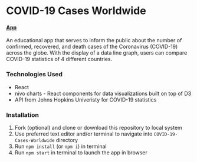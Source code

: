 
# COVID-19 Cases Worldwide
#### [App](https://covid-19cases.netlify.app/)

An educational app that serves to inform the public about the number of confirmed, recovered, and death cases of the Coronavirus (COVID-19) across the globe.  With the display of a data line graph, users can compare COVID-19 statistics of 4 different countries.

### Technologies Used
- React
- nivo charts - React components for data visualizations built on top of D3
- API from Johns Hopkins Univeristy for COVID-19 statistics

### Installation
1.  Fork (optional) and clone or download this repository to local system
2. Use preferred text editor and/or terminal to navigate into `COVID-19-Cases-Worldwide` directory
3. Run `npm install` (or `npm i`) in terminal
4. Run `npm start` in terminal to launch the app in browser